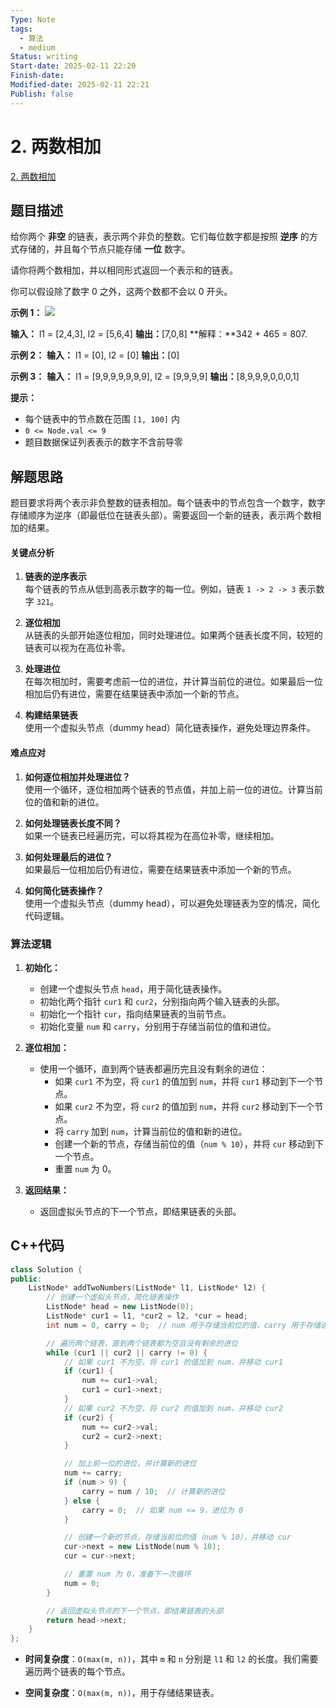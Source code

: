 ```yaml
---
Type: Note
tags:
  - 算法
  - medium
Status: writing
Start-date: 2025-02-11 22:20
Finish-date: 
Modified-date: 2025-02-11 22:21
Publish: false
---
```



# 2. 两数相加

[2. 两数相加](https://leetcode.cn/problems/add-two-numbers/)
## 题目描述
给你两个 **非空** 的链表，表示两个非负的整数。它们每位数字都是按照 **逆序** 的方式存储的，并且每个节点只能存储 **一位** 数字。

请你将两个数相加，并以相同形式返回一个表示和的链表。

你可以假设除了数字 0 之外，这两个数都不会以 0 开头。

**示例 1：**
![](https://assets.leetcode-cn.com/aliyun-lc-upload/uploads/2021/01/02/addtwonumber1.jpg)

**输入：** l1 = [2,4,3], l2 = [5,6,4]
**输出：**[7,0,8]
**解释：**342 + 465 = 807.

**示例 2：**
**输入：** l1 = [0], l2 = [0]
**输出：**[0]

**示例 3：**
**输入：** l1 = [9,9,9,9,9,9,9], l2 = [9,9,9,9]
**输出：**[8,9,9,9,0,0,0,1]

**提示：**
- 每个链表中的节点数在范围 `[1, 100]` 内
- `0 <= Node.val <= 9`
- 题目数据保证列表表示的数字不含前导零



## 解题思路
题目要求将两个表示非负整数的链表相加。每个链表中的节点包含一个数字，数字存储顺序为逆序（即最低位在链表头部）。需要返回一个新的链表，表示两个数相加的结果。

#### **关键点分析**
1. **链表的逆序表示**  
    每个链表的节点从低到高表示数字的每一位。例如，链表 `1 -> 2 -> 3` 表示数字 `321`。
    
2. **逐位相加**  
    从链表的头部开始逐位相加，同时处理进位。如果两个链表长度不同，较短的链表可以视为在高位补零。
    
3. **处理进位**  
    在每次相加时，需要考虑前一位的进位，并计算当前位的进位。如果最后一位相加后仍有进位，需要在结果链表中添加一个新的节点。
    
4. **构建结果链表**  
    使用一个虚拟头节点（dummy head）简化链表操作，避免处理边界条件。


#### **难点应对**
1. **如何逐位相加并处理进位？**  
    使用一个循环，逐位相加两个链表的节点值，并加上前一位的进位。计算当前位的值和新的进位。
    
2. **如何处理链表长度不同？**  
    如果一个链表已经遍历完，可以将其视为在高位补零，继续相加。
    
3. **如何处理最后的进位？**  
    如果最后一位相加后仍有进位，需要在结果链表中添加一个新的节点。
    
4. **如何简化链表操作？**  
    使用一个虚拟头节点（dummy head），可以避免处理链表为空的情况，简化代码逻辑。
    

### **算法逻辑**
1. **初始化：**
    - 创建一个虚拟头节点 `head`，用于简化链表操作。
    - 初始化两个指针 `cur1` 和 `cur2`，分别指向两个输入链表的头部。
    - 初始化一个指针 `cur`，指向结果链表的当前节点。
    - 初始化变量 `num` 和 `carry`，分别用于存储当前位的值和进位。

2. **逐位相加：**
    - 使用一个循环，直到两个链表都遍历完且没有剩余的进位：
        - 如果 `cur1` 不为空，将 `cur1` 的值加到 `num`，并将 `cur1` 移动到下一个节点。
        - 如果 `cur2` 不为空，将 `cur2` 的值加到 `num`，并将 `cur2` 移动到下一个节点。
        - 将 `carry` 加到 `num`，计算当前位的值和新的进位。
        - 创建一个新的节点，存储当前位的值（`num % 10`），并将 `cur` 移动到下一个节点。
        - 重置 `num` 为 0。

3. **返回结果：**
    - 返回虚拟头节点的下一个节点，即结果链表的头部。


## C++代码

```cpp
class Solution {
public:
    ListNode* addTwoNumbers(ListNode* l1, ListNode* l2) {
        // 创建一个虚拟头节点，简化链表操作
        ListNode* head = new ListNode(0);
        ListNode* cur1 = l1, *cur2 = l2, *cur = head;
        int num = 0, carry = 0;  // num 用于存储当前位的值，carry 用于存储进位

        // 遍历两个链表，直到两个链表都为空且没有剩余的进位
        while (cur1 || cur2 || carry != 0) {
            // 如果 cur1 不为空，将 cur1 的值加到 num，并移动 cur1
            if (cur1) {
                num += cur1->val;
                cur1 = cur1->next;
            }
            // 如果 cur2 不为空，将 cur2 的值加到 num，并移动 cur2
            if (cur2) {
                num += cur2->val;
                cur2 = cur2->next;
            }

            // 加上前一位的进位，并计算新的进位
            num += carry;
            if (num > 9) {
                carry = num / 10;  // 计算新的进位
            } else {
                carry = 0;  // 如果 num <= 9，进位为 0
            }

            // 创建一个新的节点，存储当前位的值（num % 10），并移动 cur
            cur->next = new ListNode(num % 10);
            cur = cur->next;

            // 重置 num 为 0，准备下一次循环
            num = 0;
        }

        // 返回虚拟头节点的下一个节点，即结果链表的头部
        return head->next;
    }
};
```

- **时间复杂度**：`O(max(m, n))`，其中 `m` 和 `n` 分别是 `l1` 和 `l2` 的长度。我们需要遍历两个链表的每个节点。
    
- **空间复杂度**：`O(max(m, n))`，用于存储结果链表。

